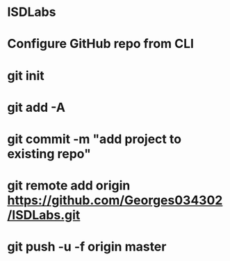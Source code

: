 # ISDLabs
# Configure GitHub repo from CLI
# git init
# git add -A
# git commit -m "add project to existing repo"
# git remote add origin https://github.com/Georges034302/ISDLabs.git    
# git push -u -f origin master  

